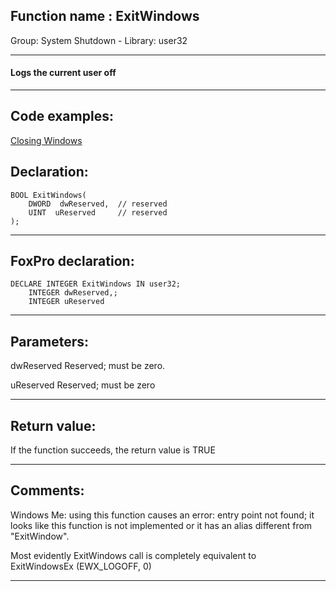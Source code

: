 
## Function name : ExitWindows
Group: System Shutdown - Library: user32    
***  


#### Logs the current user off
***  


## Code examples:
[Closing Windows](../../samples/sample_036.md)  

## Declaration:
```foxpro  
BOOL ExitWindows(
	DWORD  dwReserved,	// reserved
	UINT  uReserved 	// reserved
);  
```  
***  


## FoxPro declaration:
```foxpro  
DECLARE INTEGER ExitWindows IN user32;
	INTEGER dwReserved,;
	INTEGER uReserved  
```  
***  


## Parameters:
dwReserved
Reserved; must be zero. 

uReserved
Reserved; must be zero  
***  


## Return value:
If the function succeeds, the return value is TRUE  
***  


## Comments:
Windows Me: using this function causes an error: entry point not found; it looks like this function is not implemented or it has an alias different from "ExitWindow".  
  
Most evidently ExitWindows call is completely equivalent to  
ExitWindowsEx (EWX_LOGOFF, 0)  
  
***  

